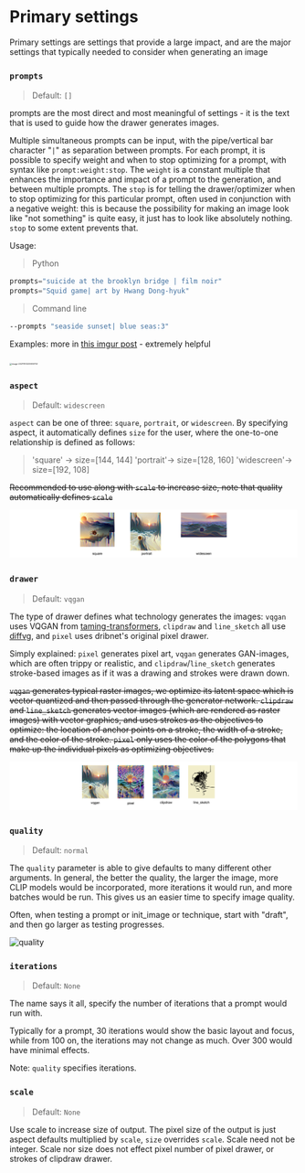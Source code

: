 # Primary settings

Primary settings are settings that provide a large impact, and are the major settings that typically needed to consider when generating an image

### `prompts`

> Default: `[]`

prompts are the most direct and most meaningful of settings - it is the text that is used to guide how the drawer generates images. 

Multiple simultaneous prompts can be input, with the pipe/vertical bar character "`|`" as separation between prompts. For each prompt, it is possible to specify weight and when to stop optimizing for a prompt, with syntax like `prompt:weight:stop`. The `weight` is a constant multiple that enhances the importance and impact of a prompt to the generation, and between multiple prompts. The `stop` is for telling the drawer/optimizer when to stop optimizing for this particular prompt, often used in conjunction with a negative weight: this is because the possibility for making an image look like "not something" is quite easy, it just has to look like absolutely nothing. `stop` to some extent prevents that.

Usage:

> Python

```python
prompts="suicide at the brooklyn bridge | film noir"
prompts="Squid game| art by Hwang Dong-hyuk"
```

> Command line

```bash
--prompts "seaside sunset| blue seas:3"
```

Examples: more in [this imgur post](https://imgur.com/a/SnSIQRu) - extremely helpful

<img src="primary-settings/image-20211101233930703.png" alt="image-20211101233930703" style="zoom:25%;" />


### `aspect`

> Default: `widescreen`

`aspect` can be one of three: `square`, `portrait`, or `widescreen`. By specifying aspect, it automatically defines `size` for the user, where the one-to-one relationship is defined as follows:

> 'square' -> size=[144, 144]
> 'portrait'-> size=[128, 160]
>'widescreen'-> size=[192, 108]  

~~Recommended to use along with `scale` to increase size, note that quality automatically defines `scale`~~

![aspect](primary-settings/aspect.png)



### `drawer`

> Default: `vqgan`

The type of drawer defines what technology generates the images: `vqgan` uses VQGAN from [taming-transformers](https://github.com/CompVis/taming-transformers),  `clipdraw` and `line_sketch` all use [diffvg](https://github.com/BachiLi/diffvg), and `pixel` uses dribnet's original pixel drawer. 

Simply explained: `pixel` generates pixel art, `vqgan` generates GAN-images, which are often trippy or realistic, and `clipdraw`/`line_sketch` generates stroke-based images as if it was a drawing and strokes were drawn down.

~~`vqgan` generates typical raster images, we optimize its latent space which is vector quantized and then passed through the generator network. `clipdraw` and `line_sketch` generates vector images (which are rendered as raster images) with vector graphics, and uses strokes as the objectives to optimize: the location of anchor points on a stroke, the width of a stroke, and the color of the stroke. `pixel` only uses the color of the polygons that make up the individual pixels as optimizing objectives.~~ 

![drawers](primary-settings/drawers.png)



### `quality`

> Default: `normal`

The `quality` parameter is able to give defaults to many different other arguments. In general, the better the quality, the larger the image, more CLIP models would be incorporated, more iterations it would run, and more batches would be run. This gives us an easier time to specify image quality.

Often, when testing a prompt or init_image or technique, start with "draft", and then go larger as testing progresses.

![quality](primary-settings/quality.png)





### `iterations`

> Default: `None`

The name says it all, specify the number of iterations that a prompt would run with. 

Typically for a prompt, 30 iterations would show the basic layout and focus, while from 100 on, the iterations may not change as much. Over 300 would have minimal effects. 

Note: `quality` specifies iterations.





### `scale`

> Default: `None`

Use scale to increase size of output. The pixel size of the output is just aspect defaults multiplied by `scale`, `size` overrides `scale`. Scale need not be integer. Scale nor size does not effect pixel number of pixel drawer, or strokes of clipdraw drawer. 

